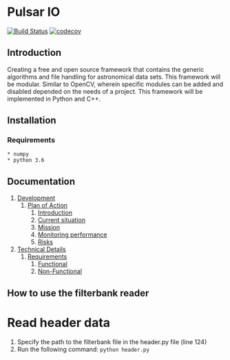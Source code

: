 # Pulsar IO
[![Build Status](https://travis-ci.com/AUAS-Pulsar/io.svg?branch=master)](https://travis-ci.com/AUAS-Pulsar/io)
[![codecov](https://codecov.io/gh/AUAS-Pulsar/io/branch/master/graph/badge.svg)](https://codecov.io/gh/AUAS-Pulsar/io)


## Introduction

Creating a free and open source framework that contains the generic algorithms and file handling for astronomical data sets. This framework will be modular. Similar to OpenCV, wherein specific modules can be added and disabled depended on the needs of a project. This framework will be implemented in Python and C++.

## Installation

### Requirements

    * numpy
    * python 3.6


## Documentation

1. [Development](docs/Development.md)
    1. [Plan of Action](docs/Development.md#1-plan-of-action)
        1. [Introduction](docs/Development.md#11-introduction)
        2. [Current situation](docs/Development.md#12-current-situation)
        3. [Mission](docs/Development.md#13-mission)
        4. [Monitoring performance](docs/Development.md#14-monitoring-performance)
        5. [Risks](docs/Development.md#15-risks)
2. [Technical Details](docs/Technical.md)
    1. [Requirements](docs/Technical.md#2-requirements)
        1. [Functional](docs/Technical.md#21-functional)
        2. [Non-Functional](docs/Technical.md#22-non-functional)


## How to use the filterbank reader

# Read header data

1. Specify the path to the filterbank file in the header.py file (line 124)
2. Run the following command: `python header.py`